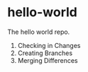 # hello-world
The hello world repo.

1. Checking in Changes
2. Creating Branches
3. Merging Differences
